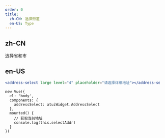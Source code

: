 ```yaml
---
order: 0
title:
  zh-CN: 选择街道
  en-US: Type
---
```


## zh-CN
选择省和市

## en-US


````jsx
<address-select large level="4" placeholder="请选择详细地址"></address-select>
````

````vue-script
new Vue({
  el: 'body',
  components: {
    addressSelect: atuiWidget.AddressSelect
  },
  mounted() {
    // 获取当前地址
    console.log(this.selectAddr)
  }
})
````

